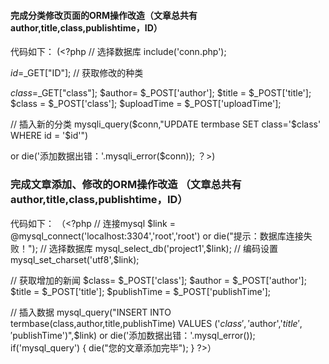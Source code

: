 #### 完成分类修改页面的ORM操作改造（文章总共有author,title,class,publishtime，ID）
代码如下：
(<?php
// 选择数据库
include('conn.php');

$id=$_GET["ID"];
// 获取修改的种类

$class=$_GET["class"];
$author= $_POST['author'];
$title = $_POST['title'];
$class = $_POST['class'];
$uploadTime = $_POST['uploadTime'];


// 插入新的分类
mysqli_query($conn,"UPDATE termbase SET 
            class='$class' 
			WHERE id = '$id'") 
			
or die('添加数据出错：'.mysqli_error($conn)); 
？>)
### 完成文章添加、修改的ORM操作改造 （文章总共有author,title,class,publishtime，ID）
代码如下：
（<?php
// 连接mysql
$link = @mysql_connect('localhost:3304','root','root') or die("提示：数据库连接失败！");
// 选择数据库
mysql_select_db('project1',$link);
// 编码设置
mysql_set_charset('utf8',$link);

// 获取增加的新闻
$class= $_POST['class'];
$author = $_POST['author'];
$title = $_POST['title'];
$publishTime = $_POST['publishTime'];

// 插入数据
mysql_query("INSERT INTO termbase(class,author,title,publishTime) VALUES ('$class','$author','$title','$publishTime')",$link) or die('添加数据出错：'.mysql_error()); 
if('mysql_query')
{
die("您的文章添加完毕");
}
?>）
